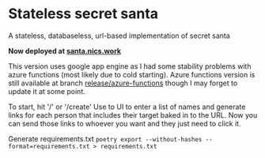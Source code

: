 # Stateless secret santa
A stateless, databaseless, url-based implementation of secret santa

**Now deployed at [santa.nics.work](https://santa.nics.work)**

This version uses google app engine as I had some stability problems with azure functions (most likely due to cold starting). Azure functions version is still available at branch [release/azure-functions](nvonahsen/secret-santa-function/tree/release/azure-functions) though I may forget to update it at some point.

To start, hit '/' or '/create'
Use to UI to enter a list of names and generate links for each person that includes their target baked in to the URL.
Now you can send those links to whoever you want and they just need to click it.

Generate requirements.txt
`poetry export --without-hashes --format=requirements.txt > requirements.txt`